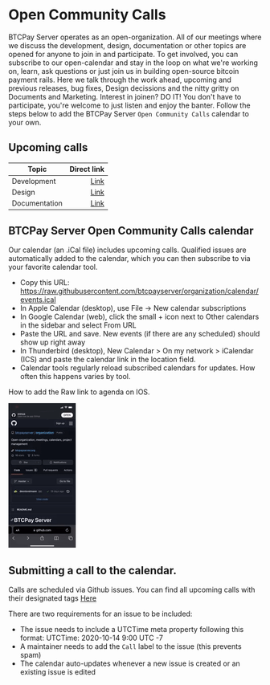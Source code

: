 # Open Community Calls

BTCPay Server operates as an open-organization. All of our meetings where we discuss the development, design, documentation or other topics are opened for anyone to join in and participate. To get involved, you can subscribe to our open-calendar and stay in the loop on what we're working on, learn, ask questions or just join us in building open-source bitcoin payment rails.
Here we talk through the work ahead, upcoming and previous releases, bug fixes, Design decissions and the nitty gritty on Documents and Marketing. 
Interest in joinen? DO IT! You don't have to participate, you're welcome to just listen and enjoy the banter. 
Follow the steps below to add the BTCPay Server `Open Community Calls` calendar to your own. 

## Upcoming calls

| Topic        | Direct link                                                                                        |
|--------------|-----------:|
| Development  | [Link](https://github.com/btcpayserver/organization/issues?q=is%3Aissue+is%3Aopen+%27Dev%27)       |
| Design       | [Link](https://github.com/btcpayserver/organization/issues?q=is%3Aissue+is%3Aopen+%27Design%27+)   |
| Documentation| [Link](https://github.com/btcpayserver/organization/issues?q=is%3Aissue+is%3Aopen+%27Marketing%27) |

## BTCPay Server Open Community Calls calendar

Our calendar (an .iCal file) includes upcoming calls. Qualified issues are automatically added to the calendar, which you can then subscribe to via your favorite calendar tool.

* Copy this URL: https://raw.githubusercontent.com/btcpayserver/organization/calendar/events.ical
* In Apple Calendar (desktop), use File -> New calendar subscriptions
* In Google Calendar (web), click the small + icon next to Other calendars in the sidebar and select From URL
* Paste the URL and save. New events (if there are any scheduled) should show up right away
* In Thunderbird (desktop), New Calendar > On my network > iCalendar (ICS) and paste the calendar link in the location field.
* Calendar tools regularly reload subscribed calendars for updates. How often this happens varies by tool.

How to add the Raw link to agenda on IOS. 

![How to add agenda on ios](../img/Contribute/agendaios.gif)

## Submitting a call to the calendar.

Calls are scheduled via Github issues. 
You can find all upcoming calls with their designated tags [Here](https://github.com/btcpayserver/organization/issues)

There are two requirements for an issue to be included:

* The issue needs to include a UTCTime meta property following this format: UTCTime: 2020-10-14 9:00 UTC -7
* A maintainer needs to add the `Call` label to the issue (this prevents spam)
* The calendar auto-updates whenever a new issue is created or an existing issue is edited
